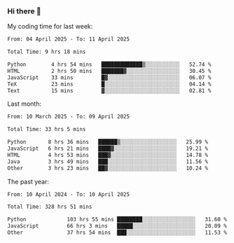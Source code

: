 ### Hi there 👋

My coding time for last week:

<!--START_SECTION:week-->

```txt
From: 04 April 2025 - To: 11 April 2025

Total Time: 9 hrs 18 mins

Python        4 hrs 54 mins   █████████████▒░░░░░░░░░░░   52.74 %
HTML          2 hrs 50 mins   ███████▓░░░░░░░░░░░░░░░░░   30.45 %
JavaScript    33 mins         █▓░░░░░░░░░░░░░░░░░░░░░░░   06.07 %
TeX           23 mins         █░░░░░░░░░░░░░░░░░░░░░░░░   04.14 %
Text          15 mins         ▓░░░░░░░░░░░░░░░░░░░░░░░░   02.81 %
```

<!--END_SECTION:week-->

Last month:

<!--START_SECTION:month-->

```txt
From: 10 March 2025 - To: 09 April 2025

Total Time: 33 hrs 5 mins

Python       8 hrs 36 mins   ██████▒░░░░░░░░░░░░░░░░░░   25.99 %
JavaScript   6 hrs 21 mins   ████▓░░░░░░░░░░░░░░░░░░░░   19.21 %
HTML         4 hrs 53 mins   ███▓░░░░░░░░░░░░░░░░░░░░░   14.78 %
Java         3 hrs 49 mins   ███░░░░░░░░░░░░░░░░░░░░░░   11.56 %
Other        3 hrs 23 mins   ██▓░░░░░░░░░░░░░░░░░░░░░░   10.24 %
```

<!--END_SECTION:month-->

The past year:

<!--START_SECTION:year-->

```txt
From: 10 April 2024 - To: 10 April 2025

Total Time: 328 hrs 51 mins

Python             103 hrs 55 mins ████████░░░░░░░░░░░░░░░░░   31.60 %
JavaScript         66 hrs 3 mins   █████░░░░░░░░░░░░░░░░░░░░   20.09 %
Other              37 hrs 54 mins  ███░░░░░░░░░░░░░░░░░░░░░░   11.53 %
```

<!--END_SECTION:year-->
